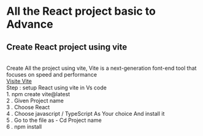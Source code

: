 <!-- @format -->

# All the React project basic to Advance

## Create React project using vite
</br>
Create All the project using vite, Vite is a next-generation font-end tool that focuses on speed and performance
</br>
<a href="https://vitejs.dev/guide/" target="_blank">Visite Vite</a>
</br>
Step  : setup React using vite in Vs code
</br>
1. npm create vite@latest
</br>
2 . Given Project name
</br>
3 . Choose React 
</br>
4 . Choose javascript / TypeScript As Your choice  And install it 
</br>
5 . Go to the file as - Cd Project name
</br>
6 . npm install
